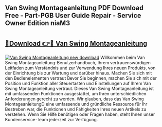 ## Van Swing Montageanleitung PDF Download Free - Part-PGB User Guide Repair - Service Owner Edition niaM3

# <h2><a href="http://df84gcw.blite.top/?on=Van+Swing+Montageanleitung">🔗Download 👉🔴 Van Swing Montageanleitung</a></h2>

[![Van Swing Montageanleitung new download](https://i.imgur.com/lujVjoI.png)](http://df84gcw.blite.top/?on=Van+Swing+Montageanleitung)
Willkommen beim Van Swing Montageanleitung-Benutzerhandbuch, Ihrem vertrauenswürdigen Leitfaden zum Verständnis und zur Verwendung Ihres neuen Produkts, von der Einrichtung bis zur Wartung und darüber hinaus. Machen Sie sich mit den Bedienelementen vertraut Bevor Sie beginnen, machen Sie sich mit der Position und Funktion aller Steuertasten und Einstellungen auf Ihrem Van Swing Montageanleitung vertraut. Dieses Van Swing Montageanleitung ist mit umfassenden Funktionen ausgestattet, um Ihren unterschiedlichen Anforderungen gerecht zu werden. Wir glauben, dass das Van Swing MontageanleitungD eine umfassende und gründliche Ressource für Ihr Bestreben war, die Funktionen und Fähigkeiten Ihres neuen Artikels zu verstehen. Wenn Sie Hilfe benötigen oder Fragen haben, steht Ihnen unser Kundenservice-Team jederzeit zur Verfügung.
